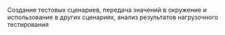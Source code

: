 Создание тестовых сценариев, передача значений в окружение и использование в других сценариях, анализ результатов нагрузочного тестирования
